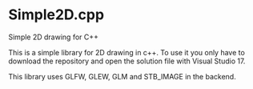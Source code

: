 # Simple2D.cpp
Simple 2D drawing for C++

This is a simple library for 2D drawing in c++. To use it you only have to download the repository and open the solution file
with Visual Studio 17.

This library uses GLFW, GLEW, GLM and STB_IMAGE in the backend.
